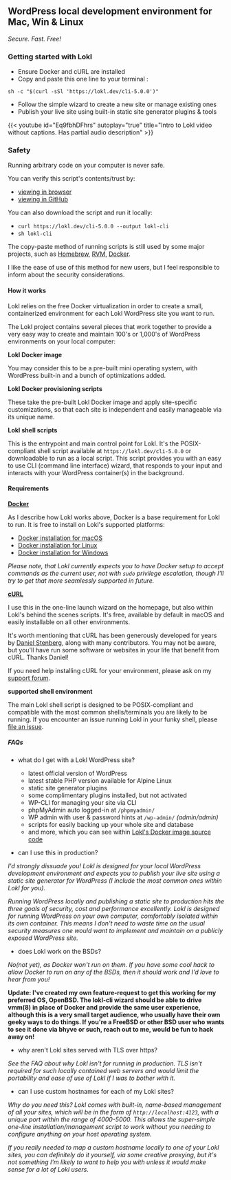 ---
---

## WordPress local development environment for Mac, Win & Linux

*Secure. Fast. Free!*

### Getting started with Lokl

 - Ensure Docker and cURL are installed
 - Copy and paste this one line to your terminal :

`sh -c "$(curl -sSl 'https://lokl.dev/cli-5.0.0')"`

 - Follow the simple wizard to create a new site or manage existing ones
 - Publish your live site using built-in static site generator plugins & tools

{{< youtube id="Eq9fbhDFhrs" autoplay="true" title="Intro to Lokl video without captions. Has partial audio description" >}}

### Safety

Running arbitrary code on your computer is never safe.

You can verify this script's contents/trust by:

 - [viewing in browser](/cli-5.0.0)
 - [viewing in GitHub](https://github.com/leonstafford/lokl-cli/blob/master/cli.sh)

You can also download the script and run it locally:

 - `curl https://lokl.dev/cli-5.0.0 --output lokl-cli`
 - `sh lokl-cli`

The copy-paste method of running scripts is still used by some major projects, such as [Homebrew](https://brew.sh), [RVM](https://rvm.io), [Docker](https://get.docker.com).

I like the ease of use of this method for new users, but I feel responsible to inform about the security considerations.

#### How it works

Lokl relies on the free Docker virtualization in order to create a small,
 containerized environment for each Lokl WordPress site you want to run. 

The Lokl project contains several pieces that work together to provide a very
 easy way to create and maintain 100's or 1,000's of WordPress environments on
 your local computer:

**Lokl Docker image**

You may consider this to be a pre-built mini operating system, with WordPress
 built-in and a bunch of optimizations added.

**Lokl Docker provisioning scripts**

These take the pre-built Lokl Docker image and apply site-specific
 customizations, so that each site is independent and easily manageable via its
 unique name.

**Lokl shell scripts**

This is the entrypoint and main control point for Lokl. It's the POSIX-compliant
 shell script available at `https://lokl.dev/cli-5.0.0` or downloadable to run as a
 local script. This script provides you with an easy to use CLI (command line
 interface) wizard, that responds to your input and interacts with your
 WordPress container(s) in the background.


#### Requirements

**[Docker](https://www.docker.com/)**

As I describe how Lokl works above, Docker is a base requirement for Lokl to
 run. It is free to install on Lokl's supported platforms:

 - [Docker installation for macOS](https://docs.docker.com/docker-for-mac/install/)
 - [Docker installation for Linux](https://docs.docker.com/engine/install/)
 - [Docker installation for Windows](https://docs.docker.com/docker-for-windows/install/)

*Please note, that Lokl currently expects you to have Docker setup to accept
 commands as the current user, not with `sudo` privilege escalation, though I'll
 try to get that more seamlessly supported in future.*

**[cURL](https://curl.haxx.se/)**

I use this in the one-line launch wizard on the homepage, but also within
 Lokl's behind the scenes scripts. It's free, available by default in macOS and
 easily installable on all other environments.

It's worth mentioning that cURL has been generously developed for years by
 [Daniel Stenberg](https://daniel.haxx.se), along with many contributors. You
 may not be aware, but you'll have run some software or websites in your life
 that benefit from cURL. Thanks Daniel!

If you need help installing cURL for your environment, please ask on my
 [support forum](https://staticword.press).

**supported shell environment**

The main Lokl shell script is designed to be POSIX-compliant and compatible with
 the most common shells/terminals you are likely to be running. If you encounter
 an issue running Lokl in your funky shell, please [file an issue](https://github.com/leonstafford/lokl-cli).


##### FAQs

 - what do I get with a Lokl WordPress site?
   - latest official version of WordPress
   - latest stable PHP version available for Alpine Linux  
   - static site generator plugins
   - some complimentary plugins installed, but not activated
   - WP-CLI for managing your site via CLI
   - phpMyAdmin auto logged-in at `/phpmyadmin/`
   - WP admin with user & password hints at `/wp-admin/` *(admin/admin)*
   - scripts for easily backing up your whole site and database
   - and more, which you can see within [Lokl's Docker image source code](https://github.com/leonstafford/lokl)

 - can I use this in production?

*I'd strongly dissuade you! Lokl is designed for your local WordPress development
 environment and expects you to publish your live site using a static site
 generator for WordPress (I include the most common ones within Lokl for you).*

*Running WordPress locally and publishing a static site to production hits the
 three goals of security, cost and performance excellently. Lokl is designed for
 running WordPress on your own computer, comfortably isolated within its own
 container. This means I don't need to waste time on the usual security
 measures one would want to implement and maintain on a publicly exposed
 WordPress site.*

 - does Lokl work on the BSDs?

*No(not yet), as Docker won't run on them. If you have some cool hack to allow Docker to
 run on any of the BSDs, then it should work and I'd love to hear from you!*

**Update: I've created my own feature-request to get this working for my preferred OS, OpenBSD. The lokl-cli wizard should be able to drive vmm(8) in place of Docker and provide the same user experience, although this is a very small target audience, who usually have their own geeky ways to do things. If you're a FreeBSD or other BSD user who wants to see it done via bhyve or such, reach out to me, would be fun to hack away on!**

 - why aren't Lokl sites served with TLS over https?

*See the FAQ about why Lokl isn't for running in production. TLS isn't required
 for such locally contained web servers and would limit the portability and ease
 of use of Lokl if I was to bother with it.*

 - can I use custom hostnames for each of my Lokl sites?

*Why do you need this? Lokl comes with built-in, name-based management of all
 your sites, which will be in the form of `http://localhost:4123`, with a
 unique port within the range of 4000-5000. This allows the super-simple
 one-line installation/management script to work without you needing to
 configure anything on your host operating system.*

*If you really needed to map a custom hostname locally to one of your Lokl sites,
 you can definitely do it yourself, via some creative proxying, but it's not
 something I'm likely to want to help you with unless it would make sense for a
 lot of Lokl users.*
